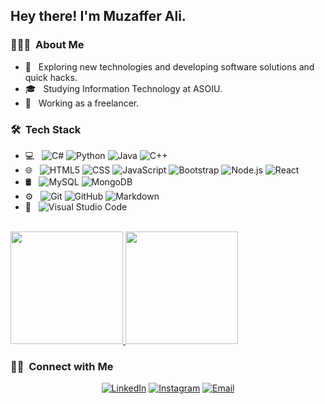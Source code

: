 
<h2> Hey there! I'm Muzaffer Ali.</h2>

<h3> 👨🏻‍💻 &nbsp;About Me </h3>

- 🤔 &nbsp; Exploring new technologies and developing software solutions and quick hacks.
- 🎓 &nbsp; Studying Information Technology at ASOIU.
- 💼 &nbsp; Working as a freelancer.

<h3> 🛠 &nbsp;Tech Stack</h3>

- 💻 &nbsp;
  ![C#](https://img.shields.io/badge/c%23%20-%23239120.svg?style=flat&logo=c-sharp&locoColor=00599C")
  ![Python](https://img.shields.io/badge/-Python-333333?style=flat&logo=python)
  ![Java](https://img.shields.io/badge/-Java-333333?style=flat&logo=Java&logoColor=007396)
  ![C++](https://img.shields.io/badge/-C++-333333?style=flat&logo=C%2B%2B&logoColor=00599C)
- 🌐 &nbsp;
  ![HTML5](https://img.shields.io/badge/-HTML5-333333?style=flat&logo=HTML5)
  ![CSS](https://img.shields.io/badge/-CSS-333333?style=flat&logo=CSS3&logoColor=1572B6)
  ![JavaScript](https://img.shields.io/badge/-JavaScript-333333?style=flat&logo=javascript)
  ![Bootstrap](https://img.shields.io/badge/-Bootstrap-333333?style=flat&logo=bootstrap&logoColor=563D7C)
  ![Node.js](https://img.shields.io/badge/-Node.js-333333?style=flat&logo=node.js)
  ![React](https://img.shields.io/badge/-React-333333?style=flat&logo=react)
- 🛢 &nbsp;
  ![MySQL](https://img.shields.io/badge/-MySQL-333333?style=flat&logo=mysql)
  ![MongoDB](https://img.shields.io/badge/-MongoDB-333333?style=flat&logo=mongodb)
- ⚙️ &nbsp;
  ![Git](https://img.shields.io/badge/-Git-333333?style=flat&logo=git)
  ![GitHub](https://img.shields.io/badge/-GitHub-333333?style=flat&logo=github)
  ![Markdown](https://img.shields.io/badge/-Markdown-333333?style=flat&logo=markdown)
- 🔧 &nbsp;
  ![Visual Studio Code](https://img.shields.io/badge/-Visual%20Studio%20Code-333333?style=flat&logo=visual-studio-code&logoColor=007ACC)


<br/>

<a href="https://github.com/MuzafferAliyev">
  <img height="180em" src="https://github-readme-stats.vercel.app/api?username=MuzafferAliyev&theme=buefy&show_icons=true" />
  <img height="180em" src="https://github-readme-stats.vercel.app/api/top-langs/?username=MuzafferAliyev&theme=buefy&layout=compact" />
</a>

<br/>

<h3> 🤝🏻 &nbsp;Connect with Me </h3>

<p align="center">
<a href="https://www.linkedin.com/in/muzafferali01/"><img alt="LinkedIn" src="https://img.shields.io/badge/LinkedIn-muzafferali01-blue?style=flat-square&logo=linkedin"></a>
<a href="https://www.instagram.com/muzeffereli/"><img alt="Instagram" src="https://img.shields.io/badge/Instagram-muzeffereli-blue?style=flat-square&logo=instagram"></a>
<a href="mailto:muzeffer.eliyev@asoiu.edu.az"><img alt="Email" src="https://img.shields.io/badge/Email-muzeffer.eliyev@asoiu.edu.az-blue?style=flat-square&logo=gmail"></a>
</p>

